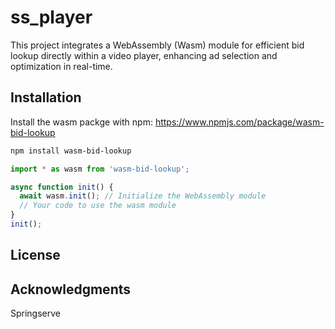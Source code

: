 # ss_player

This project integrates a WebAssembly (Wasm) module for efficient bid lookup directly within a video player, enhancing ad selection and optimization in real-time.

## Installation

Install the wasm packge with npm: https://www.npmjs.com/package/wasm-bid-lookup

```bash
npm install wasm-bid-lookup
```

```javascript
import * as wasm from 'wasm-bid-lookup';

async function init() {
  await wasm.init(); // Initialize the WebAssembly module
  // Your code to use the wasm module
}
init();
```

## License

## Acknowledgments
Springserve
